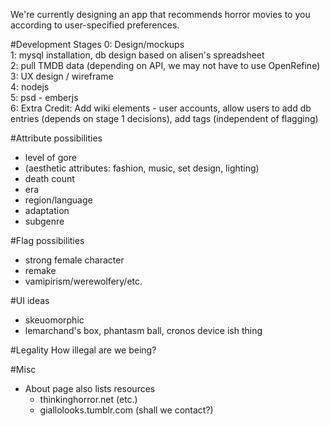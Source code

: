We're currently designing an app that recommends horror movies to you according to user-specified preferences.  
  
#Development Stages 
0: Design/mockups  
1: mysql installation, db design based on alisen's spreadsheet  
2: pull TMDB data (depending on API, we may not have to use OpenRefine)  
3: UX design / wireframe  
4: nodejs  
5: psd - emberjs  
6: Extra Credit: Add wiki elements - user accounts, allow users to add db entries (depends on stage 1 decisions), add tags (independent of flagging)  

#Attribute possibilities
- level of gore
- (aesthetic attributes: fashion, music, set design, lighting)
- death count
- era
- region/language
- adaptation
- subgenre

#Flag possibilities
- strong female character
- remake
- vamipirism/werewolfery/etc.  

#UI ideas
- skeuomorphic 
- lemarchand's box, phantasm ball, cronos device ish thing

#Legality
How illegal are we being?  

#Misc
- About page also lists resources
    - thinkinghorror.net (etc.)
    - giallolooks.tumblr.com (shall we contact?)
  


